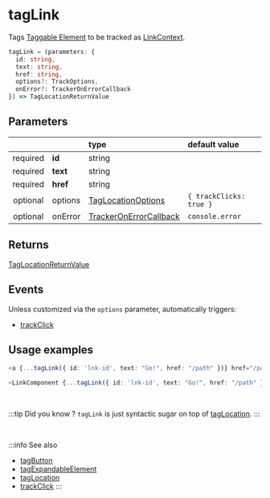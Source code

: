 # tagLink

Tags [Taggable Element](/tracking/core-concepts/elements.md#taggable-elements) to be tracked as [LinkContext](/taxonomy/location-contexts/LinkContext.md).

```typescript
tagLink = (parameters: {
  id: string,
  text: string,
  href: string,
  options?: TrackOptions,
  onError?: TrackerOnErrorCallback
}) => TagLocationReturnValue
```

## Parameters
|          |          | type                                                                                   | default value
| :-:      | :--      | :--                                                                                    | :--           
| required | **id**   | string                                                                                 |
| required | **text** | string                                                                                 |
| required | **href** | string                                                                                 |
| optional | options  | [TagLocationOptions](/tracking/api-reference/general/TagLocationOptions.md)     | `{ trackClicks: true }`
| optional | onError  | [TrackerOnErrorCallback](/tracking/api-reference/general/TrackerOnErrorCallback.md) | `console.error`

## Returns
[TagLocationReturnValue](/tracking/api-reference/general/TagLocationReturnValue.md)

## Events
Unless customized via the `options` parameter, automatically triggers:

- [trackClick](/tracking/api-reference/event-trackers/trackClick.md)

## Usage examples

```typescript jsx
<a {...tagLink({ id: 'lnk-id', text: "Go!", href: "/path" })} href="/path">Go!</a>
```

```typescript jsx
<LinkComponent {...tagLink({ id: 'lnk-id', text: "Go!", href: "/path" })}>Go!</LinkComponent>
```

<br />

:::tip Did you know ?
`tagLink` is just syntactic sugar on top of [tagLocation](/tracking/api-reference/low-level/tagLocation.md).
:::

<br />


:::info See also
- [tagButton](/tracking/api-reference/location-taggers/tagButton.md)
- [tagExpandableElement](/tracking/api-reference/location-taggers/tagExpandableElement.md)
- [tagLocation](/tracking/api-reference/low-level/tagLocation.md)
- [trackClick](/tracking/api-reference/event-trackers/trackClick.md)
:::

